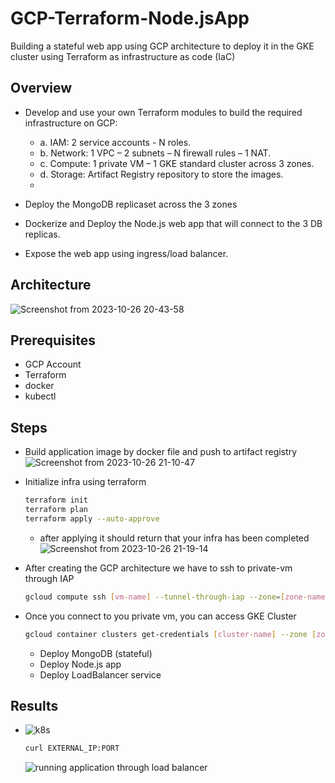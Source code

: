 # GCP-Terraform-Node.jsApp
Building a stateful web app using  GCP architecture to deploy it  in the GKE cluster using Terraform as infrastructure as code (IaC) 


## Overview
* Develop and use your own Terraform modules to build the required infrastructure
on GCP:
  - a. IAM: 2 service accounts - N roles.
  - b. Network: 1 VPC – 2 subnets – N firewall rules – 1 NAT.
  - c. Compute: 1 private VM – 1 GKE standard cluster across 3 zones.
  - d. Storage: Artifact Registry repository to store the images.
  - 
* Deploy the MongoDB replicaset across the 3 zones

* Dockerize and Deploy the Node.js web app that will connect to the 3 DB replicas.

* Expose the web app using ingress/load balancer.


## Architecture
![Screenshot from 2023-10-26 20-43-58](https://github.com/abdelrhman95/GCP-Terraform-Node.jsApp/assets/58826560/1330e1ff-220e-4a6d-a8aa-c79460a17823)



## Prerequisites
 * GCP Account
 *  Terraform
 *  docker
 *  kubectl

## Steps 
* Build application image by docker file and push to artifact registry 
![Screenshot from 2023-10-26 21-10-47](https://github.com/abdelrhman95/GCP-Terraform-Node.jsApp/assets/58826560/f6615458-fa09-4fee-a3da-0cfd0979e713)


* Initialize infra using terraform
   ```sh
   terraform init
   terraform plan
   terraform apply --auto-approve
   ```
    - after applying it should return that your infra has been completed
      ![Screenshot from 2023-10-26 21-19-14](https://github.com/abdelrhman95/GCP-Terraform-Node.jsApp/assets/58826560/29ac103a-00ba-42f8-b48f-97357ec69eca)

      
* After creating the GCP architecture we have to ssh to private-vm  through IAP
   ```sh
  gcloud compute ssh [vm-name] --tunnel-through-iap --zone=[zone-name] --project=[project-id]
  ```
* Once you connect to you private vm, you can access GKE Cluster
   ```sh
   gcloud container clusters get-credentials [cluster-name] --zone [zone-name] --project [project-id]
   ```
  - Deploy MongoDB (stateful)
  - Deploy Node.js app
  - Deploy LoadBalancer service

## Results

*  ![k8s](https://github.com/abdelrhman95/GCP-Terraform-Node.jsApp/assets/58826560/6e816740-4c02-44b8-a3aa-b113c3e91d87)


      ``` sh
      curl EXTERNAL_IP:PORT
      ```
      ![running application through load balancer](https://github.com/abdelrhman95/GCP-Terraform-Node.jsApp/assets/58826560/04ad243e-1dc5-4f5b-bf02-41aea8893232)






